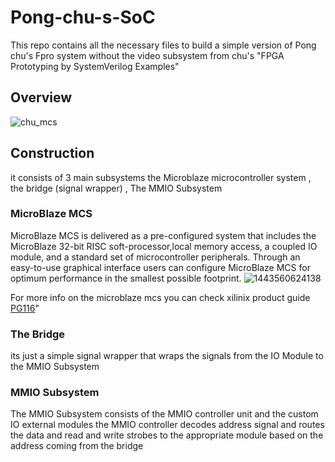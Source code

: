 # Pong-chu-s-SoC
This repo contains all the necessary files to build a simple version of Pong chu's Fpro system without the video subsystem from chu's "FPGA Prototyping by SystemVerilog Examples"
## Overview
![chu_mcs](https://github.com/user-attachments/assets/135f0d06-2938-4722-a4ad-17820cc29f32)

## Construction 
it consists of 3 main subsystems the Microblaze microcontroller system , the bridge (signal wrapper) , The MMIO Subsystem 
### MicroBlaze MCS 
MicroBlaze MCS is delivered as a pre-configured system that includes the MicroBlaze 32-bit RISC soft-processor,local memory access, a coupled IO module, and a standard set of microcontroller peripherals. Through an easy-to-use graphical interface users can configure MicroBlaze MCS for optimum performance in the smallest possible footprint.
![1443560624138](https://github.com/user-attachments/assets/8e7189b1-4b9a-444e-bc4f-9ab2d1a29994)

For more info on the microblaze mcs you can check xilinix product guide [PG116](https://docs.amd.com/v/u/en-US/pg116-microblaze-mcs)"
### The Bridge
its just a simple signal wrapper that wraps the signals from the IO Module to the MMIO Subsystem 
### MMIO Subsystem
The MMIO Subsystem consists of the MMIO controller unit and the custom IO external modules the MMIO controller decodes address signal and routes the data and read and write strobes to the appropriate module based on the address coming from the bridge 


